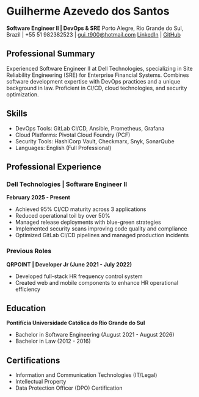 # Guilherme Azevedo dos Santos
**Software Engineer II | DevOps & SRE**
Porto Alegre, Rio Grande do Sul, Brazil | +55 51 982382523 | gui_t900@hotmail.com
[LinkedIn](www.linkedin.com/in/g-asantos) | [GitHub](github.com/g-asantos)

## Professional Summary
Experienced Software Engineer II at Dell Technologies, specializing in Site Reliability Engineering (SRE) for Enterprise Financial Systems. Combines software development expertise with DevOps practices and a unique background in law. Proficient in CI/CD, cloud technologies, and security optimization.

## Skills
- DevOps Tools: GitLab CI/CD, Ansible, Prometheus, Grafana
- Cloud Platforms: Pivotal Cloud Foundry (PCF)
- Security Tools: HashiCorp Vault, Checkmarx, Snyk, SonarQube
- Languages: English (Full Professional)

## Professional Experience

### Dell Technologies | Software Engineer II
**February 2025 - Present**
- Achieved 95% CI/CD maturity across 3 applications
- Reduced operational toil by over 50%
- Managed release deployments with blue-green strategies
- Implemented security scans improving code quality and compliance
- Optimized GitLab CI/CD pipelines and managed production incidents

### Previous Roles
**QRPOINT | Developer Jr (June 2021 - July 2022)**
- Developed full-stack HR frequency control system
- Created web and mobile components to enhance HR operational efficiency

## Education
**Pontifícia Universidade Católica do Rio Grande do Sul**
- Bachelor in Software Engineering (August 2021 - August 2026)
- Bachelor in Law (2012 - 2016)

## Certifications
- Information and Communication Technologies (IT/Legal)
- Intellectual Property
- Data Protection Officer (DPO) Certification
